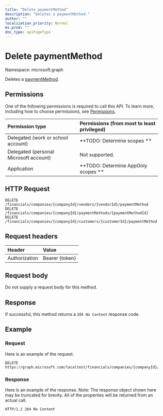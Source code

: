 ```yaml
---
title: "Delete paymentMethod"
description: "Deletes a paymentMethod."
author: ""
localization_priority: Normal
ms.prod: ""
doc_type: apiPageType
---
```


# Delete paymentMethod

Namespace: microsoft.graph

Deletes a [paymentMethod](../resources/paymentmethod.md).

## Permissions
One of the following permissions is required to call this API. To learn more, including how to choose permissions, see [Permissions](/concepts/permissions-reference.md).

|Permission type|Permissions (from most to least privileged)|
|:---|:---|
|Delegated (work or school account)|**TODO: Determine scopes **|
|Delegated (personal Microsoft account)|Not supported.|
|Application|**TODO: Determine AppOnly scopes **|

## HTTP Request
<!-- {
  "blockType": "ignored"
}
-->
``` http
DELETE /financials/companies/{companyId}/vendors/{vendorId}/paymentMethod
DELETE /financials/companies/{companyId}/paymentMethods/{paymentMethodId}
DELETE /financials/companies/{companyId}/customers/{customerId}/paymentMethod
```

## Request headers
|Header|Value|
|:---|:---|
|Authorization|Bearer {token}|

## Request body
Do not supply a request body for this method.

## Response
If successful, this method returns a `204 No Content` response code.

## Example

### Request
Here is an example of the request.
<!-- {
  "blockType": "request",
  "name": "delete_paymentmethod"
}
-->
``` http
DELETE https://graph.microsoft.com/localtest/financials/companies/{companyId}/vendors/{vendorId}/paymentMethod
```

### Response
Here is an example of the response. Note: The response object shown here may be truncated for brevity. All of the properties will be returned from an actual call.
<!-- {
  "blockType": "response",
  "truncated": true
}
-->
``` http
HTTP/1.1 204 No Content
```

